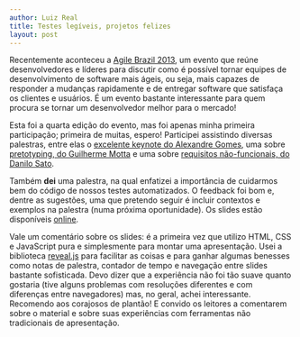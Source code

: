 ```yaml
---
author: Luiz Real
title: Testes legíveis, projetos felizes
layout: post
---
```


Recentemente aconteceu a [Agile Brazil 2013](http://www.agilebrazil.com/2013/),
um evento que reúne desenvolvedores e líderes para discutir como é possível
tornar equipes de desenvolvimento de software mais ágeis, ou seja, mais capazes
de responder a mudanças rapidamente e de entregar software que satisfaça os
clientes e usuários. É um evento bastante interessante para quem procura se
tornar um desenvolvedor melhor para o mercado!

Esta foi a quarta edição do evento, mas foi apenas minha primeira participação;
primeira de muitas, espero! Participei assistindo diversas palestras, entre
elas o [excelente keynote do Alexandre
Gomes](http://blog.andrefaria.com/agilebr-2013-o-limbo-da-demanda-latente-por-alegomes),
uma sobre [pretotyping, do Guilherme
Motta](http://www.slideshare.net/gmottatw/pretotyping-g-motta-agile-brazil-2013)
e uma sobre [requisitos não-funcionais, do Danilo
Sato](http://www.slideshare.net/dtsato/princpios-e-prticas-para-lidar-com-requisitos-nofuncionais-em-desenvolvimento-de-software).

Também **dei** uma palestra, na qual enfatizei a importância de cuidarmos bem
do código de nossos testes automatizados. O feedback foi bom e, dentre as
sugestões, uma que pretendo seguir é incluir contextos e exemplos na palestra
(numa próxima oportunidade). Os slides estão disponíveis
[online](http://luiz.github.io/agile-brazil-2013/).

Vale um comentário sobre os slides: é a primeira vez que utilizo HTML, CSS e
JavaScript pura e simplesmente para montar uma apresentação. Usei a biblioteca
[reveal.js](http://lab.hakim.se/reveal-js/) para facilitar as coisas e para
ganhar algumas benesses como notas de palestra, contador de tempo e navegação
entre slides bastante sofisticada. Devo dizer que a experiência não foi tão
suave quanto gostaria (tive alguns problemas com resoluções diferentes e com
diferenças entre navegadores) mas, no geral, achei interessante. Recomendo aos
corajosos de plantão! E convido os leitores a comentarem sobre o material e
sobre suas experiências com ferramentas não tradicionais de apresentação.
